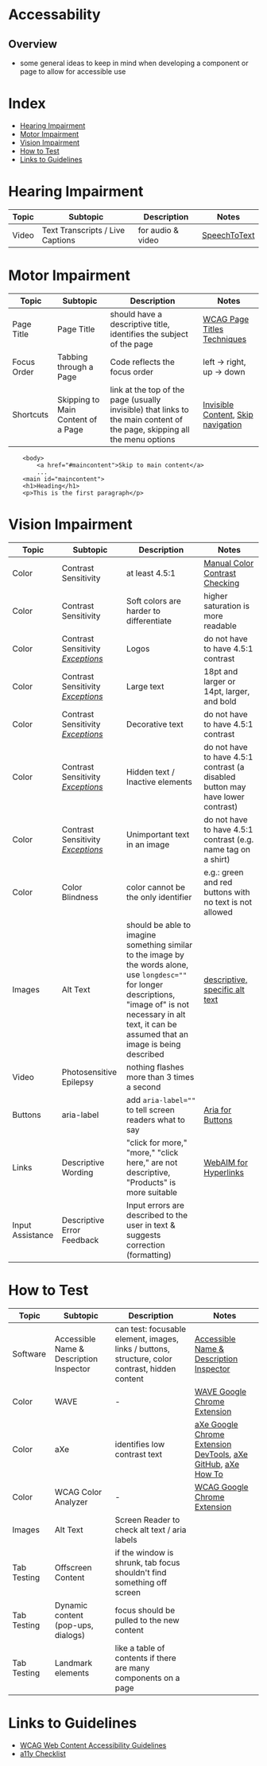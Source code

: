 # Accessability
## Overview
- some general ideas to keep in mind when developing a component or page to allow for accessible use

# Index
- [Hearing Impairment](#h)
- [Motor Impairment](#m)
- [Vision Impairment](#v)
- [How to Test](#t)
- [Links to Guidelines](#l)

# <a name="h"></a>Hearing Impairment
| Topic | Subtopic   | Description | Notes |
|-------|------  |-------------| ----------|
| Video | Text Transcripts / Live Captions | for audio & video  | [SpeechToText](https://cloud.google.com/speech-to-text)

# <a name="m"></a>Motor Impairment
| Topic | Subtopic   | Description | Notes |
|-------|------  |-------------| ----------|
| Page Title | Page Title | should have a descriptive title, identifies the subject of the page | [WCAG Page Titles Techniques](https://www.w3.org/WAI/WCAG21/quickref/?showtechniques=333%2C242#page-titled) |
| Focus Order | Tabbing through a Page | Code reflects the focus order  | left -> right, up -> down
| Shortcuts | Skipping to Main Content of a Page | link at the top of the page (usually invisible) that links to the main content of the page, skipping all the menu options | [Invisible Content](https://webaim.org/techniques/css/invisiblecontent/), [Skip navigation](https://webaim.org/techniques/skipnav/#:~:text=The%20%22skip%20navigation%22%20idea%20was,mouse%20users%20take%20for%20granted.)

        <body>
            <a href="#maincontent">Skip to main content</a>
            ...
        <main id="maincontent">
        <h1>Heading</h1>
        <p>This is the first paragraph</p>


# <a name="v"></a>Vision Impairment
| Topic | Subtopic   | Description | Notes |
|-------|------  |-------------| ----------|
| Color | Contrast Sensitivity | at least 4.5:1  | [Manual Color Contrast Checking](https://contrast-ratio.com)
| Color | Contrast Sensitivity | Soft colors are harder to differentiate  | higher saturation is more readable
| Color | Contrast Sensitivity [_Exceptions_](https://webaim.org/articles/contrast/#:~:text=WCAG%20requires%20%22at%20least%204.5,a%204.48%3A1%20contrast%20ratio.) | Logos  |  do not have to have 4.5:1 contrast
| Color | Contrast Sensitivity [_Exceptions_](https://webaim.org/articles/contrast/#:~:text=WCAG%20requires%20%22at%20least%204.5,a%204.48%3A1%20contrast%20ratio.) | Large text | 18pt and larger or 14pt, larger, and bold
| Color | Contrast Sensitivity [_Exceptions_](https://webaim.org/articles/contrast/#:~:text=WCAG%20requires%20%22at%20least%204.5,a%204.48%3A1%20contrast%20ratio.) | Decorative text | do not have to have 4.5:1 contrast
| Color | Contrast Sensitivity [_Exceptions_](https://webaim.org/articles/contrast/#:~:text=WCAG%20requires%20%22at%20least%204.5,a%204.48%3A1%20contrast%20ratio.) | Hidden text / Inactive elements | do not have to have 4.5:1 contrast (a disabled button may have lower contrast)
| Color | Contrast Sensitivity [_Exceptions_](https://webaim.org/articles/contrast/#:~:text=WCAG%20requires%20%22at%20least%204.5,a%204.48%3A1%20contrast%20ratio.) | Unimportant text in an image | do not have to have 4.5:1 contrast (e.g. name tag on a shirt)
| Color | Color Blindness | color cannot be the only identifier | e.g.: green and red buttons with no text is not allowed
| Images | Alt Text | should be able to imagine something similar to the image by the words alone, use `longdesc=""` for longer descriptions, "image of" is not necessary in alt text, it can be assumed that an image is being described | [descriptive, specific alt text](https://moz.com/learn/seo/alt-text#:~:text=Alt%20text%20is%20a%20tenet,to%20visually%20identify%20an%20image.)
| Video | Photosensitive Epilepsy | nothing flashes more than 3 times a second | 
| Buttons | aria-label | add `aria-label=""` to tell screen readers what to say  | [Aria for Buttons](https://developer.mozilla.org/en-US/docs/Web/Accessibility/ARIA/Roles/button_role)
| Links | Descriptive Wording | "click for more," "more," "click here," are not descriptive, "Products" is more suitable | [WebAIM for Hyperlinks](https://webaim.org/techniques/hypertext/)
| Input Assistance | Descriptive Error Feedback | Input errors are described to the user in text & suggests correction (formatting) |

    
# <a name="t"></a>How to Test
| Topic | Subtopic   | Description | Notes |
|-------|------  |-------------| ----------|
| Software | Accessible Name & Description Inspector | can test: focusable element, images, links / buttons, structure, color contrast, hidden content | [Accessible Name & Description Inspector](https://www.ssa.gov/accessibility/andi/help/install.html)
| Color | WAVE | - | [WAVE Google Chrome Extension](https://chrome.google.com/webstore/detail/wave-evaluation-tool/jbbplnpkjmmeebjpijfedlgcdilocofh?hl=en-US)
| Color | aXe | identifies low contrast text | [aXe Google Chrome Extension DevTools](https://chrome.google.com/webstore/detail/axe-web-accessibility-tes/lhdoppojpmngadmnindnejefpokejbdd?hl=en&utm_source=chromedev), [aXe GitHub](https://github.com/dequelabs/axe-webdriverjs), [aXe How To](https://www.youtube.com/watch?v=jC_7NnRdYb0&list=PLNYkxOF6rcICWx0C9LVWWVqvHlYJyqw7g&index=15)
| Color | WCAG Color Analyzer | - | [WCAG Google Chrome Extension](https://chrome.google.com/webstore/detail/color-contrast-analyzer/dagdlcijhfbmgkjokkjicnnfimlebcll?hl=en?utm_campaign=chrome_series_contrastanalyzer_050417&utm_source=chromedev&utm_medium=yt-desc)
| Images | Alt Text | Screen Reader to check alt text / aria labels  |
| Tab Testing | Offscreen Content | if the window is shrunk, tab focus shouldn't find something off screen | 
| Tab Testing | Dynamic content (pop-ups, dialogs) | focus should be pulled to the new content | 
| Tab Testing | Landmark elements | like a table of contents if there are many components on a page | 

# <a name="l"></a>Links to Guidelines
- [WCAG Web Content Accessibility Guidelines](https://www.w3.org/WAI/WCAG21/quickref/)
- [a11y Checklist](https://www.a11yproject.com/checklist/)
